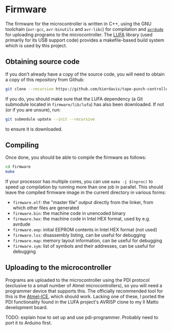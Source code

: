 # Firmware

The firmware for the microcontroller is written in C++, using the GNU toolchain (`avr-gcc`, `avr-binutils` and `avr-libc`) for compilation and [`avrdude`][avrdude] for uploading programs to the microcontroller. The [LUFA][lufa] library (used primarily for its USB support code) provides a makefile-based build system which is used by this project.

## Obtaining source code

If you don't already have a copy of the source code, you will need to obtain a copy of this repository from Github:

```sh
git clone --recursive https://github.com/kierdavis/tape-punch-controller
```

If you do, you should make sure that the LUFA dependency (a Git submodule located in `firmware/lib/lufa`) has also been downloaded. If not (or if you are unsure), run:

```sh
git submodule update --init --recursive
```

to ensure it is downloaded.

## Compiling

Once done, you should be able to compile the firmware as follows:

```sh
cd firmware
make
```

If your processor has multiple cores, you can use `make -j $(nproc)` to speed up compilation by running more than one job in parallel. This should leave the compiled firmware image in the current directory in various forms:

* `firmware.elf`: the "master file" output directly from the linker, from which other files are generated
* `firmware.bin`: the machine code in unencoded binary
* `firmware.hex`: the machine code in Intel HEX format, used by e.g. avrdude
* `firmware.eep`: initial EEPROM contents in Intel HEX format (not used)
* `firmware.lss`: disassembly listing, can be useful for debugging
* `firmware.map`: memory layout information, can be useful for debugging
* `firmware.sym`: list of symbols and their addresses, can be useful for debugging

## Uploading to the microcontroller

Programs are uploaded to the microcontroller using the PDI protocol (exclusive to a small number of Atmel microcontrollers), so you will need a programmer device that supports this. The officially recommended tool for this is the [Atmel-ICE][atmel-ice], which should work. Lacking one of these, I ported the PDI functionality found in the LUFA project's AVRISP clone to my Il Matto development board.

TODO: explain how to set up and use pdi-programmer. Probably need to port it to Arduino first.

[avrdude]: https://www.nongnu.org/avrdude/
[lufa]: http://www.fourwalledcubicle.com/LUFA.php
[atmel-ice]: http://www.microchip.com/developmenttools/productdetails.aspx?partno=atatmel-ice
